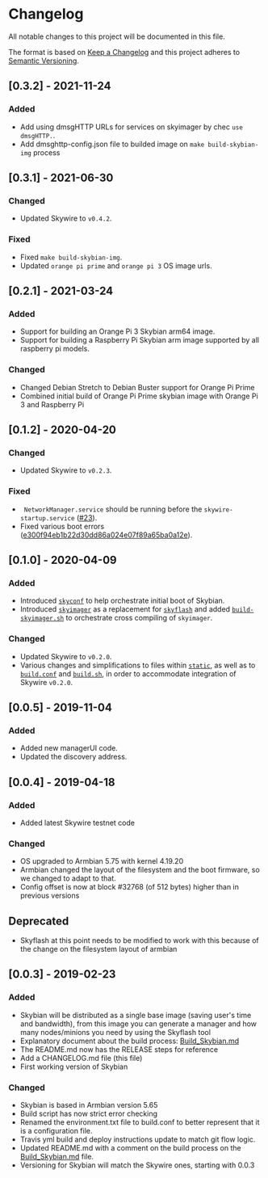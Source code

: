 # Changelog

All notable changes to this project will be documented in this file.

The format is based on [Keep a Changelog](http://keepachangelog.com/en/1.0.0/)
and this project adheres to [Semantic Versioning](http://semver.org/spec/v2.0.0.html).

<!--
This is a note for developers about the recommended tags to keep track of the changes:

- Added: for new features.
- Changed: for changes in existing functionality.
- Deprecated: for soon-to-be removed features.
- Removed: for now removed features.
- Fixed: for any bug fixes.
- Security: in case of vulnerabilities.

Dates must be YEAR-MONTH-DAY
-->
## [0.3.2] - 2021-11-24

### Added
- Add using dmsgHTTP URLs for services on skyimager by chec `use dmsgHTTP.`.
- Add dmsghttp-config.json file to builded image on `make build-skybian-img` process

## [0.3.1] - 2021-06-30
### Changed

- Updated Skywire to `v0.4.2`.

### Fixed
- Fixed `make build-skybian-img`.
- Updated `orange pi prime`  and `orange pi 3` OS image urls.

## [0.2.1] - 2021-03-24

### Added

- Support for building an Orange Pi 3 Skybian arm64 image.
- Support for building a Raspberry Pi Skybian arm image supported by all raspberry pi models.

### Changed

- Changed Debian Stretch to Debian Buster support for Orange Pi Prime
- Combined initial build of Orange Pi Prime skybian image with Orange Pi 3 and Raspberry Pi

## [0.1.2] - 2020-04-20

### Changed

- Updated Skywire to `v0.2.3`.

### Fixed

- ` NetworkManager.service` should be running before the `skywire-startup.service` ([#23](https://github.com/skycoin/skybian/pull/23)).
- Fixed various boot errors ([e300f94eb1b22d30dd86a024e07f89a65ba0a12e](https://github.com/skycoin/skybian/pull/29/commits/e300f94eb1b22d30dd86a024e07f89a65ba0a12e)).

## [0.1.0] - 2020-04-09

### Added

- Introduced [`skyconf`](cmd/skyconf) to help orchestrate initial boot of Skybian.
- Introduced [`skyimager`](cmd/skyimager-gui) as a replacement for [`skyflash`](https://github.com/SkycoinProject/skyflash) and added [`build-skyimager.sh`](build-skyimager.sh) to orchestrate cross compiling of `skyimager`.

### Changed

- Updated Skywire to `v0.2.0`.
- Various changes and simplifications to files within [`static`](static), as well as to [`build.conf`](build.conf) and [`build.sh`](build.sh), in order to accommodate integration of Skywire `v0.2.0`.


## [0.0.5] - 2019-11-04

### Added

- Added new managerUI code.
- Updated the discovery address.

## [0.0.4] - 2019-04-18

### Added

- Added latest Skywire testnet code

### Changed

- OS upgraded to Armbian 5.75 with kernel 4.19.20
- Armbian changed the layout of the filesystem and the boot firmware, so we changed to adapt to that.
- Config offset is now at block #32768 (of 512 bytes) higher than in previous versions

## Deprecated

- Skyflash at this point needs to be modified to work with this because of the change on the filesystem layout of armbian


## [0.0.3] - 2019-02-23

### Added

- Skybian will be distributed as a single base image (saving user's time and bandwidth), from this image you can generate a manager and how many nodes/minions you need by using the Skyflash tool
- Explanatory document about the build process: [Build_Skybian.md](Build_Skybian.md)
- The README.md now has the RELEASE steps for reference
- Add a CHANGELOG.md file (this file)
- First working version of Skybian

### Changed

- Skybian is based in Armbian version 5.65
- Build script has now strict error checking
- Renamed the environment.txt file to build.conf to better represent that it is a configuration file.
- Travis yml build and deploy instructions update to match git flow logic.
- Updated README.md with a comment on the build process on the [Build_Skybian.md](Build_Skybian.md) file.
- Versioning for Skybian will match the Skywire ones, starting with 0.0.3
